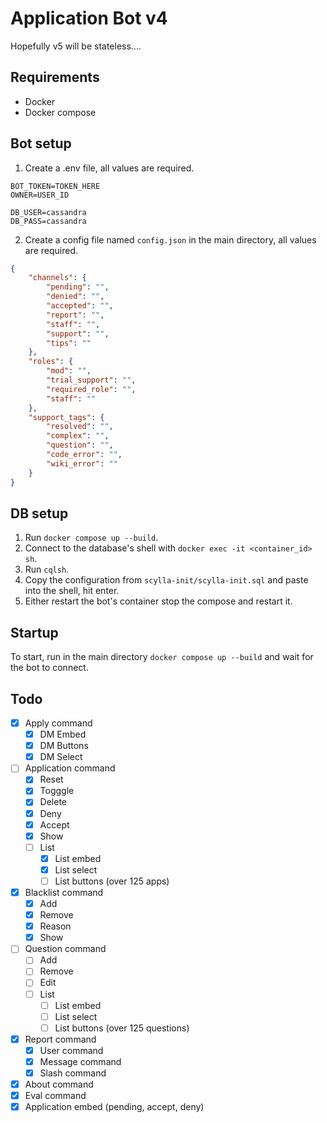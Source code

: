 # Application Bot v4
Hopefully v5 will be stateless....

## Requirements
- Docker
- Docker compose

## Bot setup
1) Create a .env file, all values are required.
```env
BOT_TOKEN=TOKEN_HERE
OWNER=USER_ID

DB_USER=cassandra
DB_PASS=cassandra
```
2) Create a config file named `config.json` in the main directory, all values are required.
```json
{
    "channels": {
        "pending": "",
        "denied": "",
        "accepted": "",
        "report": "",
        "staff": "",
        "support": "",
        "tips": ""
    },
    "roles": {
        "mod": "",
        "trial_support": "",
        "required_role": "",
        "staff": ""
    },
    "support_tags": {
        "resolved": "",
        "complex": "",
        "question": "",
        "code_error": "",
        "wiki_error": ""
    }
}
```

## DB setup
1) Run `docker compose up --build`.
2) Connect to the database's shell with `docker exec -it <container_id> sh`.
3) Run `cqlsh`.
4) Copy the configuration from `scylla-init/scylla-init.sql` and paste into the shell, hit enter.
5) Either restart the bot's container stop the compose and restart it.

## Startup
To start, run in the main directory `docker compose up --build` and wait for the bot to connect.

## Todo
- [x] Apply command
    - [x] DM Embed
    - [x] DM Buttons
    - [x] DM Select

- [ ] Application command
    - [x] Reset
    - [x] Togggle
    - [x] Delete
    - [x] Deny
    - [x] Accept
    - [x] Show
    - [ ] List
        - [x] List embed
        - [x] List select
        - [ ] List buttons (over 125 apps)
    
- [x] Blacklist command
    - [x] Add
    - [x] Remove
    - [x] Reason
    - [x] Show

- [ ] Question command
    - [ ] Add
    - [ ] Remove
    - [ ] Edit
    - [ ] List
        - [ ] List embed
        - [ ] List select
        - [ ] List buttons (over 125 questions)

- [x] Report command
    - [x] User command
    - [x] Message command
    - [x] Slash command

- [x] About command
- [x] Eval command
- [x] Application embed (pending, accept, deny)